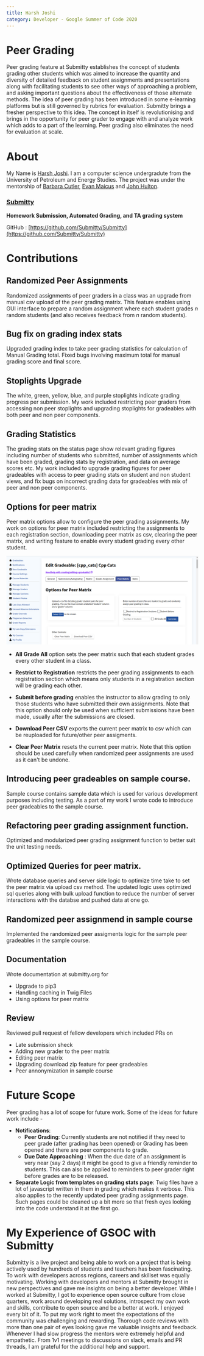 ```yaml
---
title: Harsh Joshi
category: Developer - Google Summer of Code 2020
---
```

# Peer Grading 
Peer grading feature at Submitty establishes the concept of students grading other students which was aimed to increase the quantity and diversity of detailed feedback on student assignments and presentations along with facilitating students to see other ways of approaching a problem, and asking important questions about the effectiveness of those alternate methods. 
The idea of peer grading has been introduced in some e-learning platforms but is still governed by rubrics for evaluation. Submitty brings a fresher perspective to this idea. The concept in itself is revolutionising and brings in the opportunity for peer grader to engage with and analyze work which adds to a part of the learning. Peer grading also eliminates the need for evaluation at scale.

# About 
My Name is [Harsh Joshi](https://linkedin.com/in/josharsh). I am a computer science undergradute from the University of Petroleum and Energy Studies.
The project was under the mentorship of [Barbara Cutler](https://www.cs.rpi.edu/~cutler/), [Evan Maicus](https://github.com/emaicus) and [John Hulton](https://github.com/jchulton).
### [Submitty](http://submitty.org)
**Homework Submission, Automated Grading, and TA grading system**

GitHub : [https://github.com/Submitty/Submitty](https://github.com/Submitty/Submitty)

# Contributions

## Randomized Peer Assignments 
Randomized assignments of peer graders in a class was an upgrade from manual csv upload of the peer grading matrix. This feature enables using GUI interface to prepare a random assignment where each student grades *n* random students (and also receives feedback from *n* random students).

## Bug fix on grading index stats
Upgraded grading index to take peer grading statistics for calculation of Manual Grading total. Fixed bugs involving maximum total for manual grading score and final score.

## Stoplights Upgrade
The white, green, yellow, blue, and purple stoplights indicate grading progress per submission. My work included restricting peer graders from accessing non peer stoplights and upgrading stoplights for gradeables with both peer and non peer components.

## Grading Statistics 
The grading stats on the status page show relevant grading figures including number of students who submitted, number of assignments which have been graded, grading stats by registration, and data on average scores etc. My work included to upgrade grading figures for peer gradeables with access to peer grading stats on student and non student views, and fix bugs on incorrect grading data for gradeables with mix of peer and non peer components.

## Options for peer matrix
Peer matrix options allow to configure the peer grading assignments. My work on options for peer matrix included restricting the assignments to each registration section, downloading peer matrix as csv, clearing the peer matrix, and writing feature to enable every student grading every other student.

![](/images/peer_grading/peer_matrix_options.png)
* **All Grade All** option sets the peer matrix such that each student grades every other student in a class.

* **Restrict to Registration** restricts the peer grading assignments to each registration section which means only students in a registration section will be grading each other.

* **Submit before grading** enables the instructor to allow grading to only those students who have submitted their own assignments. Note that this option should only be used when sufficient submissions have been made, usually after the submissions are closed. 

* **Download Peer CSV**  exports the current peer matrix to csv which can be reuploaded for future/other peer assigments.

* **Clear Peer Matrix**  resets the current peer matrix. Note that this option should be used carefully when randomized peer assignments are used as it can't be undone.

## Introducing peer gradeables on sample course.
Sample course contains sample data which is used for various development purposes including testing. As a part of my work I wrote code to introduce peer gradeables to the sample course. 

## Refactoring peer grading assignment function.
Optimized and modularized peer grading assignment function to better suit the unit testing needs.

## Optimized Queries for peer matrix.
Wrote database queries and server side logic to optimize time take to set the peer matrix via upload csv method. The updated logic uses optimized sql queries along with bulk upload function to reduce the number of server interactions with the databse and pushed data at one go. 

## Randomized peer assignmend in sample course
Implemented the randomized peer assigments logic for the sample peer gradeables in the sample course.

## Documentation
Wrote documentation at submitty.org for
* Upgrade to pip3 
* Handling caching in Twig Files
* Using options for peer matrix

## Review
Reviewed pull request of fellow developers which included PRs on
* Late submission sheck
* Adding new grader to the peer matrix
* Editing peer matrix
* Upgrading download zip feature for peer gradeables
* Peer annonymization in sample course

# Future Scope
Peer grading has a lot of scope for future work. Some of the ideas for future work include -
* **Notifications**: 
    * **Peer Grading**: Currently students are not notified if they need to peer grade (after grading has been opened) or Grading has been opened and there are peer components to grade. 
    * **Due Date Approaching** : When the due  date of an assignment is very near (say 2 days) it might be good to give a friendly reminder to students. This can also be applied to reminders to peer grader right before grades are to be released. 
* **Separate Logic from templates on grading stats page**: 
Twig files have a lot of javascript written in them in grading which makes it verbose. This also applies to the recently updated peer grading assignments page. Such pages could be cleaned up a bit more so that fresh eyes looking into the code understand it at the first go.


# My Experience of GSOC with Submitty
Submitty is a live project and being able to work on a project that is being actively used by hundreds of students and teachers has been fascinating. To work with developers across regions, careers and skillset was equally motivating. Working with developers and mentors at Submitty brought in new perspectives and gave me insights on being a better developer. While I worked at Submitty, I got to experience open source culture from close quarters, work around developing real solutions, introspect my own work and skills, contribute to open source and be a better at work. I enjoyed every bit of it. To put my work right to meet the expectations of the community was challenging and rewarding. Thorough code reviews with more than one pair of eyes looking gave me valuable insights and feedback.
Whenever I had slow progress the mentors were extremely helpful and empathetic. From 1v1 meetings to discussions on slack, emails and PR threads, I am grateful for the additional help and support.
